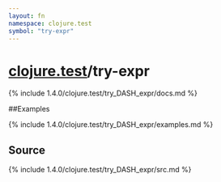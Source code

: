```yaml
---
layout: fn
namespace: clojure.test
symbol: "try-expr"
---
```


# [clojure.test](../)/try-expr

{% include 1.4.0/clojure.test/try_DASH_expr/docs.md %}

##Examples

{% include 1.4.0/clojure.test/try_DASH_expr/examples.md %}
## Source
{% include 1.4.0/clojure.test/try_DASH_expr/src.md %}

